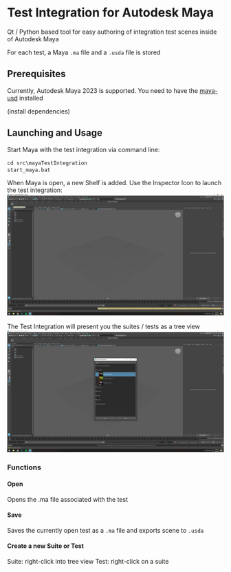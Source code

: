 # Test Integration for Autodesk Maya

Qt / Python based tool for easy authoring of integration test scenes inside of Autodesk Maya

For each test, a Maya `.ma` file and a `.usda` file is stored

## Prerequisites

Currently, Autodesk Maya 2023 is supported.
You need to have the [maya-usd](https://github.com/Autodesk/maya-usd) installed

(install dependencies)

## Launching and Usage

Start Maya with the test integration via command line:

```shell
cd src\mayaTestIntegration
start_maya.bat
```

When Maya is open, a new Shelf is added. Use the Inspector Icon to launch the test integration:
![](shelf.png)

The Test Integration will present you the suites / tests as a tree view
![](UI_overview.png)

### Functions

#### Open

Opens the .ma file associated with the test

#### Save

Saves the currently open test as a `.ma` file and exports scene to `.usda`

#### Create a new Suite or Test

Suite: right-click into tree view
Test: right-click on a suite

